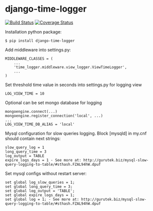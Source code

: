 # django-time-logger
[![Build Status](https://travis-ci.org/telminov/django-time-logger.svg?branch=master)](https://travis-ci.org/telminov/django-time-logger)
[![Coverage Status](https://coveralls.io/repos/telminov/django-time-logger/badge.svg?branch=master)](https://coveralls.io/r/telminov/django-time-logger?branch=master)

Installation python package:
```
$ pip install django-time-logger
```
  
Add middleware into settings.py:
```
MIDDLEWARE_CLASSES = (
    ...
    'time_logger.middleware.view_logger.ViewTimeLogger',
    ...
)
```

Set threshold time value in seconds into settings.py for logging view
```
LOG_VIEW_TIME = 10
```

Optional can be set mongo database for logging
```
mongoengine.connect(...)
mongoengine.register_connection('local', ...)
...
LOG_VIEW_TIME_DB_ALIAS = 'local'
```

Mysql configuration for slow queries logging. Block [mysqld] in my.cnf should contain next strings:
```
slow_query_log = 1
long_query_time = 3
log_output = TABLE
expire_logs_days = 1 - See more at: http://gurutek.biz/mysql-slow-query-logging-to-table/#sthash.FZAL94hW.dpuf
```
Set mysql configs without restart server:
```
set global log_slow_queries = 1;
set global long_query_time = 3;
set global log_output = 'TABLE';
set global expire_logs_days = 1;
set global log = 1; - See more at: http://gurutek.biz/mysql-slow-query-logging-to-table/#sthash.FZAL94hW.dpuf
```
